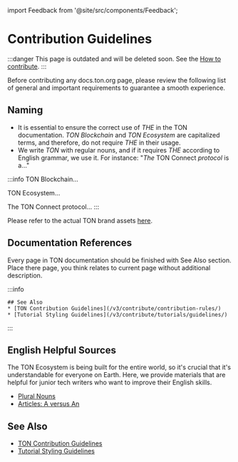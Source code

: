 import Feedback from '@site/src/components/Feedback';

# Contribution Guidelines

:::danger
This page is outdated and will be deleted soon.
See the [How to contribute](/v3/contribute/).
:::

Before contributing any docs.ton.org page, please review the following list of general and important requirements to guarantee a smooth experience.


## Naming

- It is essential to ensure the correct use of _THE_ in the TON documentation. _TON Blockchain_ and _TON Ecosystem_ are capitalized terms, and therefore, do not require _THE_ in their usage.
- We write _TON_ with regular nouns, and if it requires _THE_ according to English grammar, we use it. For instance: "_The_ TON Connect _protocol_ is a..."

:::info
TON Blockchain...

TON Ecosystem...

The TON Connect protocol...
:::

Please refer to the actual TON brand assets [here](https://ton.org/en/brand-assets).


## Documentation References

Every page in TON documentation should be finished with See Also section. Place there page, you think relates to current page without additional description.

:::info
```
## See Also
* [TON Contribution Guidelines](/v3/contribute/contribution-rules/)
* [Tutorial Styling Guidelines](/v3/contribute/tutorials/guidelines/)
```
:::

## English Helpful Sources
The TON Ecosystem is being built for the entire world, so it's crucial that it's understandable for everyone on Earth. Here, we provide materials that are helpful for junior tech writers who want to improve their English skills.

* [Plural Nouns](https://www.grammarly.com/blog/plural-nouns/)
* [Articles: A versus An](https://owl.purdue.edu/owl/general_writing/grammar/articles_a_versus_an.html)


## See Also

* [TON Contribution Guidelines](/v3/contribute/contribution-rules/)
* [Tutorial Styling Guidelines](/v3/contribute/tutorials/guidelines/)

<Feedback />

